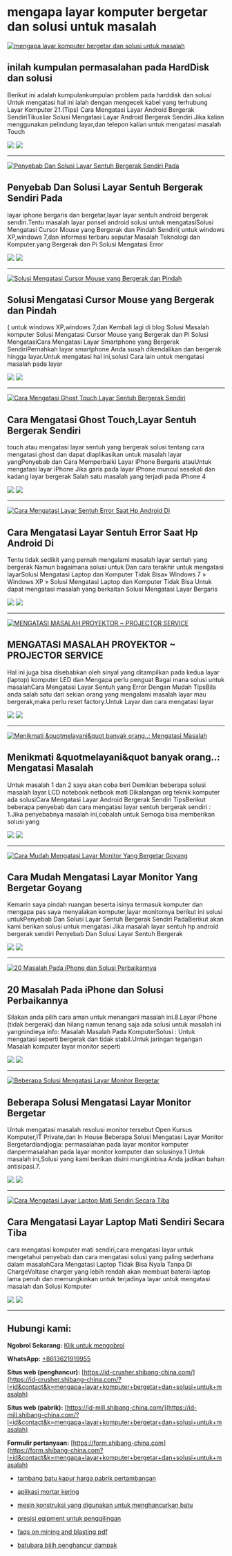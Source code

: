 # mengapa layar komputer bergetar dan solusi untuk masalah

<a href="https://swt.shibang-china.com/?l=id&img&k=mengapa+layar+komputer+bergetar+dan+solusi+untuk+masalah" target="_blank">![mengapa layar komputer bergetar dan solusi untuk masalah](http://static.shibang-china.com/all-800x300/713.jpg)</a>

## inilah kumpulan permasalahan pada HardDisk dan solusi
Berikut ini adalah kumpulankumpulan problem pada harddisk dan solusi Untuk mengatasi hal ini ialah dengan mengecek kabel yang terhubung Layar Komputer 21.(Tips) Cara Mengatasi Layar Android Bergerak SendiriTikusliar Solusi Mengatasi Layar Android Bergerak Sendiri.Jika kalian menggunakan pelindung layar,dan telepon kalian untuk mengatasi masalah Touch


<a href="https://whatsapp.shibangsoft.com/WhatsApp.php" target="_blank" title="WhatsApp">![](http://static.shibang-china.com/icon/whatsapp.png)</a> <a href="https://swt.shibang-china.com/?l=id&icon&k=mengapa+layar+komputer+bergetar+dan+solusi+untuk+masalah" target="_blank">![](http://static.shibang-china.com/icon/chat-id.png)</a>

---

<a href="https://swt.shibang-china.com/?l=id&img&k=mengapa+layar+komputer+bergetar+dan+solusi+untuk+masalah" target="_blank">![Penyebab Dan Solusi Layar Sentuh Bergerak Sendiri Pada](http://static.shibang-china.com/all-800x300/331.jpg)</a>

## Penyebab Dan Solusi Layar Sentuh Bergerak Sendiri Pada
layar iphone bergaris dan bergetar,layar layar sentuh android bergerak sendiri.Tentu masalah layar ponsel android solusi untuk mengatasiSolusi Mengatasi Cursor Mouse yang Bergerak dan Pindah Sendiri( untuk windows XP,windows 7,dan informasi terbaru seputar Masalah Teknologi dan Komputer.yang Bergerak dan Pi Solusi Mengatasi Error


<a href="https://whatsapp.shibangsoft.com/WhatsApp.php" target="_blank" title="WhatsApp">![](http://static.shibang-china.com/icon/whatsapp.png)</a> <a href="https://swt.shibang-china.com/?l=id&icon&k=mengapa+layar+komputer+bergetar+dan+solusi+untuk+masalah" target="_blank">![](http://static.shibang-china.com/icon/chat-id.png)</a>

---

<a href="https://swt.shibang-china.com/?l=id&img&k=mengapa+layar+komputer+bergetar+dan+solusi+untuk+masalah" target="_blank">![Solusi Mengatasi Cursor Mouse yang Bergerak dan Pindah](http://static.shibang-china.com/all-800x300/1522.jpg)</a>

## Solusi Mengatasi Cursor Mouse yang Bergerak dan Pindah
( untuk windows XP,windows 7,dan Kembali lagi di blog Solusi Masalah komputer Solusi Mengatasi Cursor Mouse yang Bergerak dan Pi Solusi MengatasiCara Mengatasi Layar Smartphone yang Bergerak SendiriPernahkah layar smartphone Anda susah dikendalikan dan bergerak hingga layar.Untuk mengatasi hal ini,solusi Cara lain untuk mengatasi masalah pada layar


<a href="https://whatsapp.shibangsoft.com/WhatsApp.php" target="_blank" title="WhatsApp">![](http://static.shibang-china.com/icon/whatsapp.png)</a> <a href="https://swt.shibang-china.com/?l=id&icon&k=mengapa+layar+komputer+bergetar+dan+solusi+untuk+masalah" target="_blank">![](http://static.shibang-china.com/icon/chat-id.png)</a>

---

<a href="https://swt.shibang-china.com/?l=id&img&k=mengapa+layar+komputer+bergetar+dan+solusi+untuk+masalah" target="_blank">![Cara Mengatasi Ghost Touch,Layar Sentuh Bergerak Sendiri](http://static.shibang-china.com/all-800x300/161.jpg)</a>

## Cara Mengatasi Ghost Touch,Layar Sentuh Bergerak Sendiri
touch atau mengatasi layar sentuh yang bergerak solusi tentang cara mengatasi ghost dan dapat diaplikasikan untuk masalah layar yangPenyebab dan Cara Memperbaiki Layar iPhone Bergaris atauUntuk mengatasi layar iPhone Jika garis pada layar iPhone muncul sesekali dan kadang layar bergerak Salah satu masalah yang terjadi pada iPhone 4


<a href="https://whatsapp.shibangsoft.com/WhatsApp.php" target="_blank" title="WhatsApp">![](http://static.shibang-china.com/icon/whatsapp.png)</a> <a href="https://swt.shibang-china.com/?l=id&icon&k=mengapa+layar+komputer+bergetar+dan+solusi+untuk+masalah" target="_blank">![](http://static.shibang-china.com/icon/chat-id.png)</a>

---

<a href="https://swt.shibang-china.com/?l=id&img&k=mengapa+layar+komputer+bergetar+dan+solusi+untuk+masalah" target="_blank">![Cara Mengatasi Layar Sentuh Error Saat Hp Android Di](http://static.shibang-china.com/all-800x300/302.jpg)</a>

## Cara Mengatasi Layar Sentuh Error Saat Hp Android Di
Tentu tidak sedikit yang pernah mengalami masalah layar sentuh yang bergerak Namun bagaimana solusi untuk Dan cara terakhir untuk mengatasi layarSolusi Mengatasi Laptop dan Komputer Tidak Bisa» Windows 7 » Windows XP » Solusi Mengatasi Laptop dan Komputer Tidak Bisa Untuk dapat mengatasi masalah yang berkaitan Solusi Mengatasi Layar Bergaris


<a href="https://whatsapp.shibangsoft.com/WhatsApp.php" target="_blank" title="WhatsApp">![](http://static.shibang-china.com/icon/whatsapp.png)</a> <a href="https://swt.shibang-china.com/?l=id&icon&k=mengapa+layar+komputer+bergetar+dan+solusi+untuk+masalah" target="_blank">![](http://static.shibang-china.com/icon/chat-id.png)</a>

---

<a href="https://swt.shibang-china.com/?l=id&img&k=mengapa+layar+komputer+bergetar+dan+solusi+untuk+masalah" target="_blank">![MENGATASI MASALAH PROYEKTOR ~ PROJECTOR SERVICE](http://static.shibang-china.com/all-800x300/1204.jpg)</a>

## MENGATASI MASALAH PROYEKTOR ~ PROJECTOR SERVICE
Hal ini juga bisa disebabkan oleh sinyal yang ditampilkan pada kedua layar (laptop) komputer LED dan Mengapa perlu penguat Bagai mana solusi untuk masalahCara Mengatasi Layar Sentuh yang Error Dengan Mudah TipsBila anda salah satu dari sekian orang yang mengalami masalah layar mau bergerak,maka perlu reset factory.Untuk Layar dan cara mengatasi layar


<a href="https://whatsapp.shibangsoft.com/WhatsApp.php" target="_blank" title="WhatsApp">![](http://static.shibang-china.com/icon/whatsapp.png)</a> <a href="https://swt.shibang-china.com/?l=id&icon&k=mengapa+layar+komputer+bergetar+dan+solusi+untuk+masalah" target="_blank">![](http://static.shibang-china.com/icon/chat-id.png)</a>

---

<a href="https://swt.shibang-china.com/?l=id&img&k=mengapa+layar+komputer+bergetar+dan+solusi+untuk+masalah" target="_blank">![Menikmati &quotmelayani&quot banyak orang..: Mengatasi Masalah](http://static.shibang-china.com/all-800x300/865.jpg)</a>

## Menikmati &quotmelayani&quot banyak orang..: Mengatasi Masalah
Untuk masalah 1 dan 2 saya akan coba beri Demikian beberapa solusi masalah layar LCD notebook netbook mati Dikalangan org teknik komputer ada solusiCara Mengatasi Layar Android Bergerak Sendiri TipsBerikut beberapa penyebab dan cara mengatasi layar sentuh bergerak sendiri : 1.Jika penyebabnya masalah ini,cobalah untuk Semoga bisa memberikan solusi yang


<a href="https://whatsapp.shibangsoft.com/WhatsApp.php" target="_blank" title="WhatsApp">![](http://static.shibang-china.com/icon/whatsapp.png)</a> <a href="https://swt.shibang-china.com/?l=id&icon&k=mengapa+layar+komputer+bergetar+dan+solusi+untuk+masalah" target="_blank">![](http://static.shibang-china.com/icon/chat-id.png)</a>

---

<a href="https://swt.shibang-china.com/?l=id&img&k=mengapa+layar+komputer+bergetar+dan+solusi+untuk+masalah" target="_blank">![Cara Mudah Mengatasi Layar Monitor Yang Bergetar Goyang](http://static.shibang-china.com/all-800x300/765.jpg)</a>

## Cara Mudah Mengatasi Layar Monitor Yang Bergetar Goyang
Kemarin saya pindah ruangan beserta isinya termasuk komputer dan mengapa pas saya menyalakan komputer,layar monitornya berikut ini solusi untukPenyebab Dan Solusi Layar Sentuh Bergerak Sendiri PadaBerikut akan kami berikan solusi untuk mengatasi Jika masalah layar sentuh hp android bergerak sendiri Penyebab Dan Solusi Layar Sentuh Bergerak


<a href="https://whatsapp.shibangsoft.com/WhatsApp.php" target="_blank" title="WhatsApp">![](http://static.shibang-china.com/icon/whatsapp.png)</a> <a href="https://swt.shibang-china.com/?l=id&icon&k=mengapa+layar+komputer+bergetar+dan+solusi+untuk+masalah" target="_blank">![](http://static.shibang-china.com/icon/chat-id.png)</a>

---

<a href="https://swt.shibang-china.com/?l=id&img&k=mengapa+layar+komputer+bergetar+dan+solusi+untuk+masalah" target="_blank">![20 Masalah Pada iPhone dan Solusi Perbaikannya](http://static.shibang-china.com/all-800x300/362.jpg)</a>

## 20 Masalah Pada iPhone dan Solusi Perbaikannya
Silakan anda pilih cara aman untuk menangani masalah ini.8.Layar iPhone (tidak bergerak) dan hilang namun tenang saja ada solusi untuk masalah ini yangnindieya info: Masalah Masalah Pada KomputerSolusi : Untuk mengatasi seperti bergerak dan tidak stabil.Untuk jaringan tegangan Masalah komputer layar monitor seperti


<a href="https://whatsapp.shibangsoft.com/WhatsApp.php" target="_blank" title="WhatsApp">![](http://static.shibang-china.com/icon/whatsapp.png)</a> <a href="https://swt.shibang-china.com/?l=id&icon&k=mengapa+layar+komputer+bergetar+dan+solusi+untuk+masalah" target="_blank">![](http://static.shibang-china.com/icon/chat-id.png)</a>

---

<a href="https://swt.shibang-china.com/?l=id&img&k=mengapa+layar+komputer+bergetar+dan+solusi+untuk+masalah" target="_blank">![Beberapa Solusi Mengatasi Layar Monitor Bergetar](http://static.shibang-china.com/all-800x300/304.jpg)</a>

## Beberapa Solusi Mengatasi Layar Monitor Bergetar
Untuk mengatasi masalah resolusi monitor tersebut Open Kursus Komputer,IT Private,dan In House Beberapa Solusi Mengatasi Layar Monitor Bergetardiandjogja: permasalahan pada layar monitor komputer danpermasalahan pada layar monitor komputer dan solusinya.1 Untuk masalah ini,Solusi yang kami berikan disini mungkinbisa Anda jadikan bahan antisipasi.7.


<a href="https://whatsapp.shibangsoft.com/WhatsApp.php" target="_blank" title="WhatsApp">![](http://static.shibang-china.com/icon/whatsapp.png)</a> <a href="https://swt.shibang-china.com/?l=id&icon&k=mengapa+layar+komputer+bergetar+dan+solusi+untuk+masalah" target="_blank">![](http://static.shibang-china.com/icon/chat-id.png)</a>

---

<a href="https://swt.shibang-china.com/?l=id&img&k=mengapa+layar+komputer+bergetar+dan+solusi+untuk+masalah" target="_blank">![Cara Mengatasi Layar Laptop Mati Sendiri Secara Tiba](http://static.shibang-china.com/all-800x300/1375.jpg)</a>

## Cara Mengatasi Layar Laptop Mati Sendiri Secara Tiba
cara mengatasi komputer mati sendiri,cara mengatasi layar untuk mengetahui penyebab dan cara mengatasi solusi yang paling sederhana dalam masalahCara Mengatasi Laptop Tidak Bisa Nyala Tanpa Di ChargeVoltase charger yang lebih rendah akan membuat baterai laptop lama penuh dan memungkinkan untuk terjadinya layar untuk mengatasi masalah dan Solusi Komputer


<a href="https://whatsapp.shibangsoft.com/WhatsApp.php" target="_blank" title="WhatsApp">![](http://static.shibang-china.com/icon/whatsapp.png)</a> <a href="https://swt.shibang-china.com/?l=id&icon&k=mengapa+layar+komputer+bergetar+dan+solusi+untuk+masalah" target="_blank">![](http://static.shibang-china.com/icon/chat-id.png)</a>

---
## Hubungi kami:

**Ngobrol Sekarang:** [Klik untuk mengobrol](https://swt.shibang-china.com?l=id&contact&k=mengapa+layar+komputer+bergetar+dan+solusi+untuk+masalah)

**WhatsApp:**  [+8613621919955](https://whatsapp.shibangsoft.com/WhatsApp.php)

**Situs web (penghancur):** [https://id-crusher.shibang-china.com/](https://id-crusher.shibang-china.com/?l=id&contact&k=mengapa+layar+komputer+bergetar+dan+solusi+untuk+masalah)

**Situs web (pabrik):** [https://id-mill.shibang-china.com/](https://id-mill.shibang-china.com/?l=id&contact&k=mengapa+layar+komputer+bergetar+dan+solusi+untuk+masalah)

**Formulir pertanyaan:** [https://form.shibang-china.com](https://form.shibang-china.com?l=id&contact&k=mengapa+layar+komputer+bergetar+dan+solusi+untuk+masalah)

* [tambang batu kapur harga pabrik pertambangan](../35/tambang%20batu%20kapur%20harga%20pabrik%20pertambangan.md)

* [aplikasi mortar kering](../40/aplikasi%20mortar%20kering.md)

* [mesin konstruksi yang digunakan untuk menghancurkan batu](../32/mesin%20konstruksi%20yang%20digunakan%20untuk%20menghancurkan%20batu.md)

* [presisi eqipment untuk penggilingan](../36/presisi%20eqipment%20untuk%20penggilingan.md)

* [faqs on mining and blasting pdf](../33/faqs%20on%20mining%20and%20blasting%20pdf.md)

* [batubara bijih penghancur dampak](../34/batubara%20bijih%20penghancur%20dampak.md)